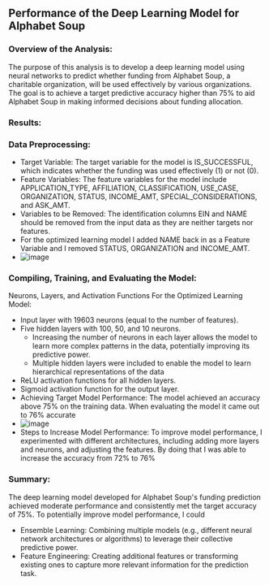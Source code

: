 ## Performance of the Deep Learning Model for Alphabet Soup

### Overview of the Analysis:
The purpose of this analysis is to develop a deep learning model using neural networks to predict whether funding from Alphabet Soup, a charitable organization, will be used effectively by various organizations. The goal is to achieve a target predictive accuracy higher than 75% to aid Alphabet Soup in making informed decisions about funding allocation.

### Results:

### Data Preprocessing:

* Target Variable: The target variable for the model is IS_SUCCESSFUL, which indicates whether the funding was used effectively (1) or not (0).
* Feature Variables: The feature variables for the model include APPLICATION_TYPE, AFFILIATION, CLASSIFICATION, USE_CASE, ORGANIZATION, STATUS, INCOME_AMT, SPECIAL_CONSIDERATIONS, and ASK_AMT.
* Variables to be Removed: The identification columns EIN and NAME should be removed from the input data as they are neither targets nor features.
* For the optimized learning model I added NAME back in as a Feature Variable and I removed STATUS, ORGANIZATION and INCOME_AMT.
* ![image](https://github.com/mariahmclelan/deep_learning_challenge/assets/148505481/fa83b8d2-4ecd-4c9c-a79b-f5331bf42064)



### Compiling, Training, and Evaluating the Model:
Neurons, Layers, and Activation Functions For the Optimized Learning Model:
* Input layer with 19603 neurons (equal to the number of features).
* Five hidden layers with 100, 50, and 10 neurons.
    * Increasing the number of neurons in each layer allows the model to learn more complex patterns in the data, potentially improving its predictive power.
    * Multiple hidden layers were included to enable the model to learn hierarchical representations of the data
* ReLU activation functions for all hidden layers.
* Sigmoid activation function for the output layer.
* Achieving Target Model Performance: The model achieved an accuracy above 75% on the training data. When evaluating the model it came out to 76% accurate
* ![image](https://github.com/mariahmclelan/deep_learning_challenge/assets/148505481/7a34172e-e353-46fc-adb5-18b3368b0098)
* Steps to Increase Model Performance: To improve model performance, I experimented with different architectures, including adding more layers and neurons, and adjusting the features. By doing that I was able to increase the accuracy from 72% to 76%


### Summary:
The deep learning model developed for Alphabet Soup's funding prediction achieved moderate performance and consistently met the target accuracy of 75%. To potentially improve model performance, I could 
* Ensemble Learning: Combining multiple models (e.g., different neural network architectures or algorithms) to leverage their collective predictive power.
* Feature Engineering: Creating additional features or transforming existing ones to capture more relevant information for the prediction task.
